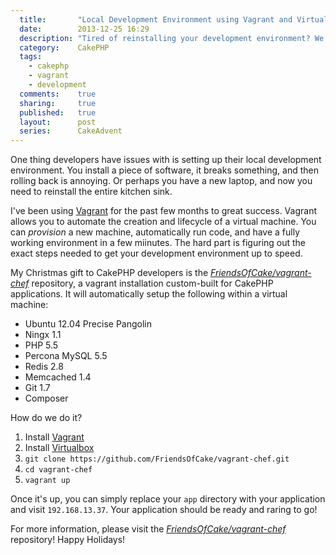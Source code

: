 ```yaml
---
  title:       "Local Development Environment using Vagrant and Virtualbox"
  date:        2013-12-25 16:29
  description: "Tired of reinstalling your development environment? We've created one specifically for CakePHP usage."
  category:    CakePHP
  tags:
    - cakephp
    - vagrant
    - development
  comments:    true
  sharing:     true
  published:   true
  layout:      post
  series:      CakeAdvent
---
```


One thing developers have issues with is setting up their local development environment. You install a piece of software, it breaks something, and then rolling back is annoying. Or perhaps you have a new laptop, and now you need to reinstall the entire kitchen sink.

I've been using [Vagrant](http://www.vagrantup.com/) for the past few months to great success. Vagrant allows you to automate the creation and lifecycle of a virtual machine. You can *provision* a new machine, automatically run code, and have a fully working environment in a few miinutes. The hard part is figuring out the exact steps needed to get your development environment up to speed.

My Christmas gift to CakePHP developers is the *[FriendsOfCake/vagrant-chef](https://github.com/FriendsOfCake/vagrant-chef)* repository, a vagrant installation custom-built for CakePHP applications. It will automatically setup the following within a virtual machine:

- Ubuntu 12.04 Precise Pangolin
- Ningx 1.1
- PHP 5.5
- Percona MySQL 5.5
- Redis 2.8
- Memcached 1.4
- Git 1.7
- Composer

How do we do it?

1. Install [Vagrant](http://www.vagrantup.com/downloads.html)
2. Install [Virtualbox](https://www.virtualbox.org/wiki/Downloads)
3. `git clone https://github.com/FriendsOfCake/vagrant-chef.git`
4. `cd vagrant-chef`
5. `vagrant up`

Once it's up, you can simply replace your `app` directory with your application and visit `192.168.13.37`. Your application should be ready and raring to go!

For more information, please visit the  *[FriendsOfCake/vagrant-chef](https://github.com/FriendsOfCake/vagrant-chef)* repository! Happy Holidays!
